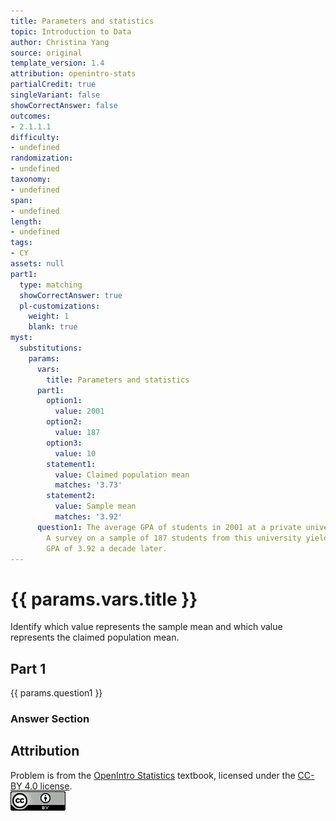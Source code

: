 ```yaml
---
title: Parameters and statistics
topic: Introduction to Data
author: Christina Yang
source: original
template_version: 1.4
attribution: openintro-stats
partialCredit: true
singleVariant: false
showCorrectAnswer: false
outcomes:
- 2.1.1.1
difficulty:
- undefined
randomization:
- undefined
taxonomy:
- undefined
span:
- undefined
length:
- undefined
tags:
- CY
assets: null
part1:
  type: matching
  showCorrectAnswer: true
  pl-customizations:
    weight: 1
    blank: true
myst:
  substitutions:
    params:
      vars:
        title: Parameters and statistics
      part1:
        option1:
          value: 2001
        option2:
          value: 187
        option3:
          value: 10
        statement1:
          value: Claimed population mean
          matches: '3.73'
        statement2:
          value: Sample mean
          matches: '3.92'
      question1: The average GPA of students in 2001 at a private university was 3.73.
        A survey on a sample of 187 students from this university yielded an average
        GPA of 3.92 a decade later.
---
```

# {{ params.vars.title }}
Identify which value represents the sample mean and which value represents the claimed population mean.

## Part 1

<div class="mathjax_ignore">
{{ params.question1 }}
</div>

### Answer Section

<!-- ### pl-answer-panel

Part 1: Population mean, $\mu_{2007} = {{ params.part1.num1 }}$; sample mean, $\bar{x}_{2008} = {{ params.part1.num5 }}$ -->

<!--
### pl-answer-panel

Part 2: Population mean, $\mu_{2001} = {{ params.part2.num2 }}$; sample mean, $\bar{x}_{2012} = {{ params.part2.num4 }}$ -->

## Attribution

Problem is from the [OpenIntro Statistics](https://openintro.org/book/os/) textbook, licensed under the [CC-BY 4.0 license](https://creativecommons.org/licenses/by/4.0/).<br>![Image representing the Creative Commons 4.0 BY license.](https://raw.githubusercontent.com/firasm/bits/master/by.png)